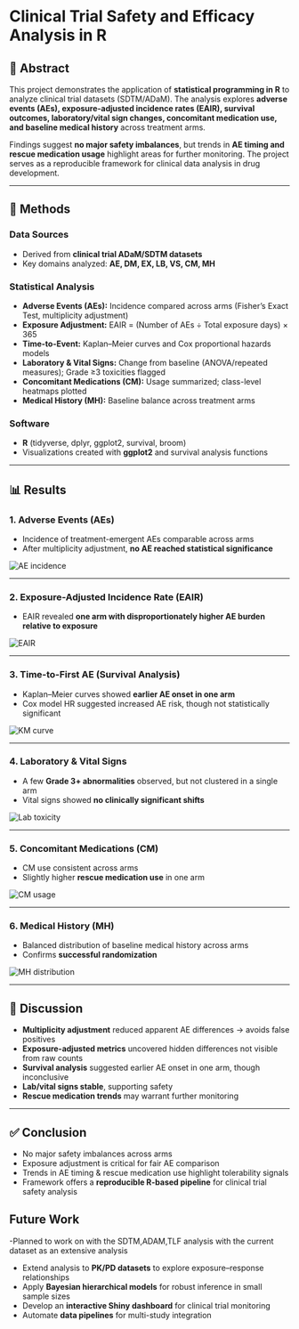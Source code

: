 # Clinical Trial Safety and Efficacy Analysis in R  

## 📄 Abstract  
This project demonstrates the application of **statistical programming in R** to analyze clinical trial datasets (SDTM/ADaM). The analysis explores **adverse events (AEs), exposure-adjusted incidence rates (EAIR), survival outcomes, laboratory/vital sign changes, concomitant medication use, and baseline medical history** across treatment arms.  

Findings suggest **no major safety imbalances**, but trends in **AE timing and rescue medication usage** highlight areas for further monitoring. The project serves as a reproducible framework for clinical data analysis in drug development.  

---

## 🔬 Methods  

### Data Sources  
- Derived from **clinical trial ADaM/SDTM datasets**  
- Key domains analyzed: **AE, DM, EX, LB, VS, CM, MH**  

### Statistical Analysis  
- **Adverse Events (AEs):** Incidence compared across arms (Fisher’s Exact Test, multiplicity adjustment)  
- **Exposure Adjustment:** EAIR = (Number of AEs ÷ Total exposure days) × 365  
- **Time-to-Event:** Kaplan–Meier curves and Cox proportional hazards models  
- **Laboratory & Vital Signs:** Change from baseline (ANOVA/repeated measures); Grade ≥3 toxicities flagged  
- **Concomitant Medications (CM):** Usage summarized; class-level heatmaps plotted  
- **Medical History (MH):** Baseline balance across treatment arms  

### Software  
- **R** (tidyverse, dplyr, ggplot2, survival, broom)  
- Visualizations created with **ggplot2** and survival analysis functions  

---

## 📊 Results  

### 1. Adverse Events (AEs)  
- Incidence of treatment-emergent AEs comparable across arms  
- After multiplicity adjustment, **no AE reached statistical significance**  

![AE incidence](outputs/AE_incidence.png)  

---

### 2. Exposure-Adjusted Incidence Rate (EAIR)  
- EAIR revealed **one arm with disproportionately higher AE burden relative to exposure**  

![EAIR](outputs/EAIR_plot.png)  

---

### 3. Time-to-First AE (Survival Analysis)  
- Kaplan–Meier curves showed **earlier AE onset in one arm**  
- Cox model HR suggested increased AE risk, though not statistically significant  

![KM curve](outputs/KM_curve.png)  

---

### 4. Laboratory & Vital Signs  
- A few **Grade 3+ abnormalities** observed, but not clustered in a single arm  
- Vital signs showed **no clinically significant shifts**  

![Lab toxicity](outputs/Lab_toxicity.png)  

---

### 5. Concomitant Medications (CM)  
- CM use consistent across arms  
- Slightly higher **rescue medication use** in one arm  

![CM usage](outputs/CM_heatmap.png)  

---

### 6. Medical History (MH)  
- Balanced distribution of baseline medical history across arms  
- Confirms **successful randomization**  

![MH distribution](outputs/MH_distribution.png)  

---

## 🧾 Discussion  
- **Multiplicity adjustment** reduced apparent AE differences → avoids false positives  
- **Exposure-adjusted metrics** uncovered hidden differences not visible from raw counts  
- **Survival analysis** suggested earlier AE onset in one arm, though inconclusive  
- **Lab/vital signs stable**, supporting safety  
- **Rescue medication trends** may warrant further monitoring  

---

## ✅ Conclusion  
- No major safety imbalances across arms  
- Exposure adjustment is critical for fair AE comparison  
- Trends in AE timing & rescue medication use highlight tolerability signals  
- Framework offers a **reproducible R-based pipeline** for clinical trial safety analysis  

## Future Work  
-Planned to work on with the SDTM,ADAM,TLF analysis with the current dataset as an extensive analysis
- Extend analysis to **PK/PD datasets** to explore exposure–response relationships  
- Apply **Bayesian hierarchical models** for robust inference in small sample sizes  
- Develop an **interactive Shiny dashboard** for clinical trial monitoring  
- Automate **data pipelines** for multi-study integration 

